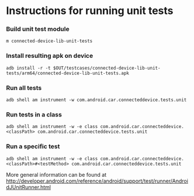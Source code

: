 # Instructions for running unit tests

### Build unit test module

`m connected-device-lib-unit-tests`

### Install resulting apk on device

`adb install -r -t $OUT/testcases/connected-device-lib-unit-tests/arm64/connected-device-lib-unit-tests.apk`

### Run all tests

`adb shell am instrument -w com.android.car.connecteddevice.tests.unit`

### Run tests in a class

`adb shell am instrument -w -e class com.android.car.connecteddevice.<classPath> com.android.car.connecteddevice.tests.unit`

### Run a specific test

`adb shell am instrument -w -e class com.android.car.connecteddevice.<classPath>#<testMethod> com.android.car.connecteddevice.tests.unit`

More general information can be found at
http://developer.android.com/reference/android/support/test/runner/AndroidJUnitRunner.html
